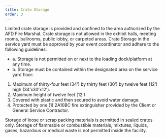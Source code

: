 ```yaml
---
title: Crate Storage
order: 3
---
```


Limited crate storage is provided and confined to the area authorized by the AFD Fire Marshal. Crate storage is not allowed in the exhibit halls, meeting rooms, ballrooms, public lobby, or carpeted areas. Crate Storage in the service yard must be approved by your event coordinator and adhere to the following guidelines:

- a. Storage is not permitted on or next to the loading dock/platform at any time.
- b. Storage must be contained within the designated area on the service yard floor:
1. Maximum of thirty-four feet (34’) by thirty feet (30’) by twelve feet (12’) high (34’x30’x12’).
2. Maximum height of twelve feet (12’)
3. Covered with plastic and then secured to avoid water damage.
4. Protected by one (1) 2A10BC fire extinguisher provided by the Client or General Service Contractor.

Storage of loose or scrap packing materials is permitted in sealed crates only. Storage of flammable or combustible materials, mixtures, liquids, gases, hazardous or medical waste is not permitted inside the facility.
